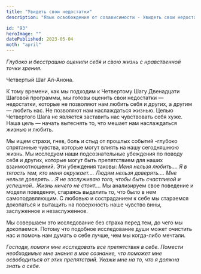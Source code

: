 ```yaml
---
title: "Увидеть свои недостатки"
description: "Язык освобождения от созависимости - Увидеть свои недостатки"

id: "93"
heroImage: ""
datePublished: 2023-05-04
moth: "april"
---
```


_Глубоко_ _и_ _бесстрашно_ _оценили_ _себя_ _и_ _свою_ _жизнь_ _с_
_нравственной_ _точки_ _зрения._

Четвертый Шаг Ал-Анона.

К тому времени, как мы подходим к Четвертому Шагу Двенадцати Шаговой
программы, мы готовы оценить свои недостатки — недостатки, которые не
позволяют нам любить себя и других, а другим — любить нас. Не позволяют нам
наслаждаться жизнью. Целью Четвертого Шага не является заставить нас
чувствовать себя хуже. Наша цель — начать вытеснять то, что мешает нам
наслаждаться жизнью и любить.

Мы ищем страхи, гнев, боль и стыд от прошлых событий -глубоко спрятанные
чувства, которые могут влиять на нашу сегодняшнюю жизнь. Мы исследуем наши
подсознательные убеждения по поводу себя и других, которые могут быть
препятствием для наших взаимоотношений. Эти убеждения таковы: _Меня_ _нельзя_
_любить…._ _Я_ _в_ _тягость_ _тем,_ _кто_ _меня_ _окружает…._ _Людям_ _нельзя_
_доверять…._ _Мне_ _нельзя_ _доверять….Я_ _не_ _заслуживаю_ _того,_ _чтобы_
_быть_ _счастливой_ _и_ _успешной.._ _Жизнь_ _ничего_ _не_ _стоит…._ Мы
анализируем свое поведение и модели поведения, стараясь выделить то, что было
в нем самоподавляющим. С любовью и состраданием к себе мы стараемся докопаться
и вытащить на поверхность наше чувство вины, заслуженное и незаслуженное.

Мы совершаем это исследование без страха перед тем, до чего мы докопаемся.
Потому что подобное исследование души может очистить нас и помочь нам думать о
себе лучше, чем мы когда-либо мечтали.

_Господи,_ _помоги_ _мне_ _исследовать_ _все_ _препятствия_ _в_ _себе._
_Помести_ _необходимые_ _мне_ _знания_ _в_ _мое_ _сознание,_ _что_ _поможет_
_мне_ _освободиться_ _от_ _этих_ _препятствий._ _Укажи_ _мне_ _на_ _то,_ _что_
_я_ _должна_ _знать_ _о_ _себе._
